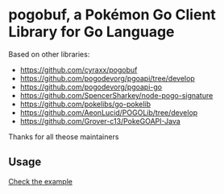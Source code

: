 # pogobuf, a Pokémon Go Client Library for Go Language

Based on other libraries:

- https://github.com/cyraxx/pogobuf
- https://github.com/pogodevorg/pgoapi/tree/develop
- https://github.com/pogodevorg/pgoapi-go
- https://github.com/SpencerSharkey/node-pogo-signature
- https://github.com/pokelibs/go-pokelib
- https://github.com/AeonLucid/POGOLib/tree/develop
- https://github.com/Grover-c13/PokeGOAPI-Java

Thanks for all theose maintainers

## Usage

[Check the example](/example/main.go)
